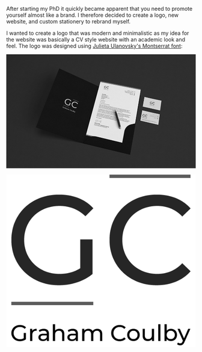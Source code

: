 After starting my PhD it quickly became apparent that you need to promote yourself almost like a brand. I therefore decided to create a logo, new website, and custom stationery to rebrand myself.

I wanted to create a logo that was modern and minimalistic as my idea for the website was basically a CV style website with an academic look and feel. The logo was designed using [Julieta Ulanovsky's Montserrat font](https://fonts.google.com/specimen/Montserrat):

![Logo](/projects/rebranding/feature.png)

![Logo](/projects/rebranding/1.png)
